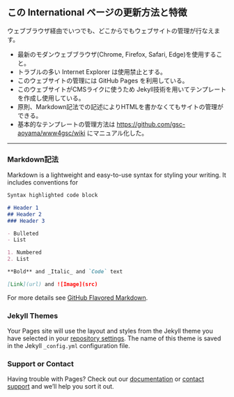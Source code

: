 ## この International ページの更新方法と特徴
ウェブブラウザ経由でいつでも、どこからでもウェブサイトの管理が行なえます。
* 最新のモダンウェブブラウザ(Chrome, Firefox, Safari, Edge)を使用すること。
* トラブルの多い Internet Explorer は使用禁止とする。
* このウェブサイトの管理には GitHub Pages を利用している。
* このウェブサイトがCMSライクに使うため Jekyll技術を用いてテンプレートを作成し使用している。
* 原則、Markdown記法での記述によりHTMLを書かなくてもサイトの管理ができる。
* 基本的なテンプレートの管理方法は https://github.com/gsc-aoyama/www4gsc/wiki にマニュアル化した。

---

### Markdown記法

Markdown is a lightweight and easy-to-use syntax for styling your writing. It includes conventions for

```markdown
Syntax highlighted code block

# Header 1
## Header 2
### Header 3

- Bulleted
- List

1. Numbered
2. List

**Bold** and _Italic_ and `Code` text

[Link](url) and ![Image](src)
```

For more details see [GitHub Flavored Markdown](https://guides.github.com/features/mastering-markdown/).

### Jekyll Themes

Your Pages site will use the layout and styles from the Jekyll theme you have selected in your [repository settings](https://github.com/gsc-aoyama/temp4jekyll/settings). The name of this theme is saved in the Jekyll `_config.yml` configuration file.

### Support or Contact

Having trouble with Pages? Check out our [documentation](https://help.github.com/category/github-pages-basics/) or [contact support](https://github.com/contact) and we’ll help you sort it out.
